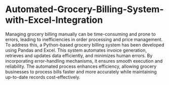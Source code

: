 # Automated-Grocery-Billing-System-with-Excel-Integration
Managing grocery billing manually can be time-consuming and prone to errors, leading to inefficiencies in order processing and price management. To address this, a Python-based grocery billing system has been developed using Pandas and Excel. This system automates invoice generation, retrieves and updates data efficiently, and minimizes human errors. By incorporating error-handling mechanisms, it ensures smooth execution and reliability. The automated process enhances efficiency, allowing grocery businesses to process bills faster and more accurately while maintaining up-to-date records cost-effectively.
